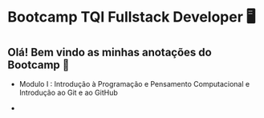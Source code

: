 # Bootcamp TQI Fullstack Developer :desktop_computer:

## Olá! Bem vindo as minhas anotações do Bootcamp :clap:

- Modulo I : Introdução à Programação e Pensamento Computacional e Introdução
  ao Git e ao GitHub

- ​

  ​


